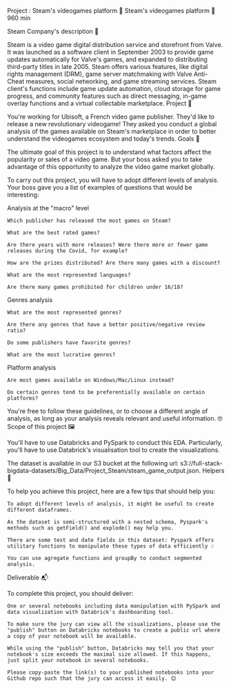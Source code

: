 Project : Steam's videogames platform 👾
Steam's videogames platform 👾
960 min

Steam
Company's description 📇

Steam is a video game digital distribution service and storefront from Valve. It was launched as a software client in September 2003 to provide game updates automatically for Valve's games, and expanded to distributing third-party titles in late 2005. Steam offers various features, like digital rights management (DRM), game server matchmaking with Valve Anti-Cheat measures, social networking, and game streaming services. Steam client's functions include game update automation, cloud storage for game progress, and community features such as direct messaging, in-game overlay functions and a virtual collectable marketplace.
Project 🚧

You're working for Ubisoft, a French video game publisher. They'd like to release a new revolutionary videogame! They asked you conduct a global analysis of the games available on Steam's marketplace in order to better understand the videogames ecosystem and today's trends.
Goals 🎯

The ultimate goal of this project is to understand what factors affect the popularity or sales of a video game. But your boss asked you to take advantage of this opportunity to analyze the video game market globally.

To carry out this project, you will have to adopt different levels of analysis. Your boss gave you a list of examples of questions that would be interesting:

Analysis at the "macro" level

    Which publisher has released the most games on Steam?

    What are the best rated games?

    Are there years with more releases? Were there more or fewer game releases during the Covid, for example?

    How are the prizes distributed? Are there many games with a discount?

    What are the most represented languages?

    Are there many games prohibited for children under 16/18?

Genres analysis

    What are the most represented genres?

    Are there any genres that have a better positive/negative review ratio?

    Do some publishers have favorite genres?

    What are the most lucrative genres?

Platform analysis

    Are most games available on Windows/Mac/Linux instead?

    Do certain genres tend to be preferentially available on certain platforms?

You're free to follow these guidelines, or to choose a different angle of analysis, as long as your analysis reveals relevant and useful information. 🤓
Scope of this project 🖼️

You'll have to use Databricks and PySpark to conduct this EDA. Particularly, you'll have to use Databrick's visualisation tool to create the visualizations.

The dataset is available in our S3 bucket at the following url: s3://full-stack-bigdata-datasets/Big_Data/Project_Steam/steam_game_output.json.
Helpers 🦮

To help you achieve this project, here are a few tips that should help you:

    To adopt different levels of analysis, it might be useful to create different dataframes.

    As the dataset is semi-structured with a nested schema, Pyspark's methods such as getField() and explode() may help you.

    There are some text and date fields in this dataset: Pyspark offers utilitary functions to manipulate these types of data efficiently 💡

    You can use agregate functions and groupBy to conduct segmented analysis.

Deliverable 📬

To complete this project, you should deliver:

    One or several notebooks including data manipulation with PySpark and data visualization with Databrick's dashboarding tool.

    To make sure the jury can view all the visualizations, please use the "publish" button on Databricks notebooks to create a public url where a copy of your notebook will be available.

    While using the "publish" button, Databricks may tell you that your notebook's size exceeds the maximal size allowed. If this happens, just split your notebook in several notebooks.

    Please copy-paste the link(s) to your published notebooks into your Github repo such that the jury can access it easily. 😌


